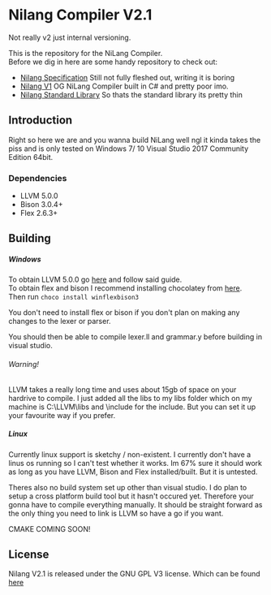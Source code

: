 # Nilang Compiler V2.1
Not really v2 just internal versioning.

This is the repository for the NiLang Compiler.  
Before we dig in here are some handy repository to check out:
* [Nilang Specification](https://github.com/tompinn23/NI-Spec) Still not fully fleshed out, writing it is boring
* [Nilang V1](https://github.com/tompinn23/NiLang) OG NiLang Compiler built in C# and pretty poor imo.
* [Nilang Standard Library](https://github.com/tompinn23/NiLang-Standard-Library) So thats the standard library its pretty thin 

## Introduction

Right so here we are and you wanna build NiLang well ngl it kinda takes the piss and is only tested on Windows 7/ 10 Visual Studio 2017 Community Edition 64bit.

### Dependencies
* LLVM 5.0.0
* Bison 3.0.4+
* Flex 2.6.3+

## Building

##### Windows

To obtain LLVM 5.0.0 go [here](https://llvm.org/docs/GettingStartedVS.html) and follow said guide.  
To obtain flex and bison I recommend installing chocolatey from [here](https://chocolatey.org/install).  
Then run ```choco install winflexbison3```

You don't need to install flex or bison if you don't plan on making any changes to the lexer or parser.

You should then be able to compile lexer.ll and grammar.y before building in visual studio.

###### Warning!
LLVM takes a really long time and uses about 15gb of space on your hardrive to compile. I just added all the libs to my libs folder which on my machine is C:\LLVM\libs and \include for the include. But you can set it up your favourite way if you prefer.

##### Linux

Currently linux support is sketchy / non-existent. I currently don't have a linus os running so I can't test whether it works. Im 67% sure it should work as long as you have LLVM, Bison and Flex installed/built. But it is untested.

Theres also no build system set up other than visual studio. I do plan to setup a cross platform build tool but it hasn't occured yet. Therefore your gonna have to compile everything manually. It should be straight forward as the only thing you need to link is LLVM so have a go if you want.

CMAKE COMING SOON!

## License

Nilang V2.1 is released under the GNU GPL V3 license. Which can be found [here](https://www.gnu.org/licenses/gpl-3.0.en.html)
